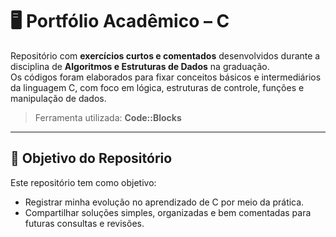 # 🖥️ Portfólio Acadêmico – C

Repositório com **exercícios curtos e comentados** desenvolvidos durante a disciplina de **Algoritmos e Estruturas de Dados** na graduação.  
Os códigos foram elaborados para fixar conceitos básicos e intermediários da linguagem C, com foco em lógica, estruturas de controle, funções e manipulação de dados.

> Ferramenta utilizada: **Code::Blocks**

---

## 🎯 Objetivo do Repositório

Este repositório tem como objetivo:

- Registrar minha evolução no aprendizado de C por meio da prática.  
- Compartilhar soluções simples, organizadas e bem comentadas para futuras consultas e revisões.
